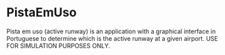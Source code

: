 # PistaEmUso
Pista em uso (active runway) is an application with a graphical interface in Portuguese to determine which is the active runway at a given airport. USE FOR SIMULATION PURPOSES ONLY.
